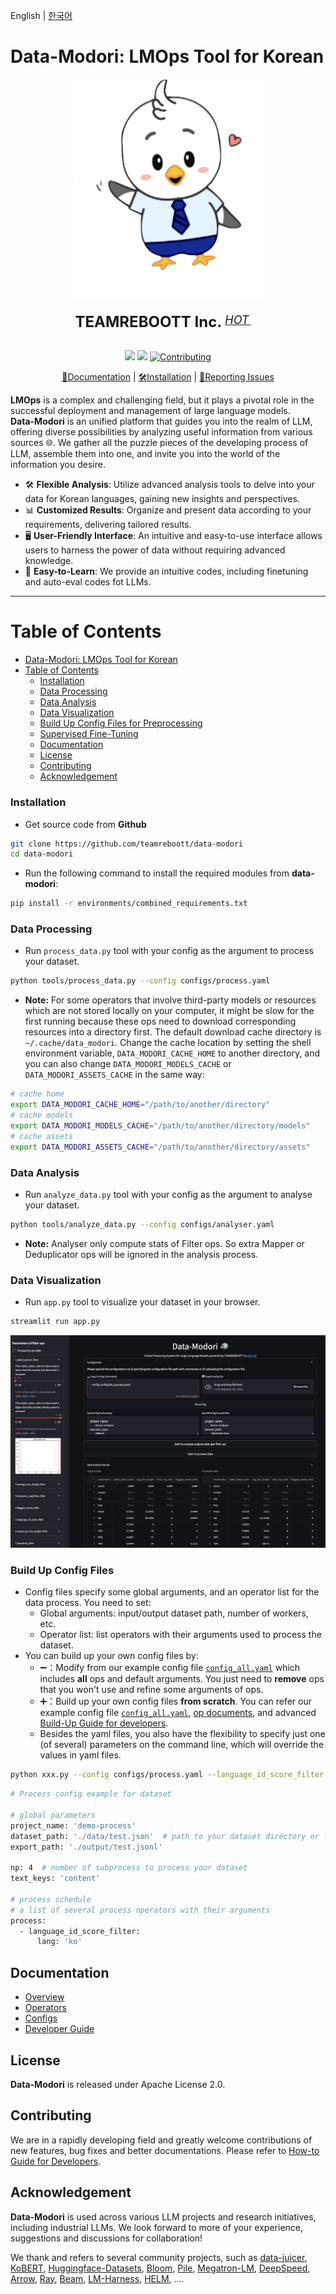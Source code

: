 English | [한국어](README_ko.md)

# Data-Modori: LMOps Tool for Korean

<div align="center">
  <img src="https://github.com/teamreboott/data-modori/blob/main/docs/imgs/buri_heart.png?raw=true" width="300"/>
  <div>&nbsp;</div>
  <div align="center">
    <b><font size="5">TEAMREBOOTT Inc. </font></b>
    <sup>
      <a href="https://reboott.ai">
        <i><font size="4">HOT</font></i>
      </a>
    </sup>
    &nbsp;&nbsp;&nbsp;&nbsp;
  </div>
  <div>&nbsp;</div>


![](https://img.shields.io/badge/license-Apache--2.0-ff655b.svg)
![](https://img.shields.io/badge/language-Python-b44dff.svg)
[![Contributing](https://img.shields.io/badge/Contribution-welcome-5bc4ff.svg)](docs/DeveloperGuide.md)

[📘Documentation](#documentation) |
[🛠️Installation](#installation) |
[🤔Reporting Issues](https://github.com/teamreboott/data-modori/issues/new/choose)

</div>

**LMOps** is a complex and challenging field, but it plays a pivotal role in the successful deployment and management of large language models.  
**Data-Modori** is an unified platform that guides you into the realm of LLM, offering diverse possibilities by analyzing useful information from various sources 🌐. 
We gather all the puzzle pieces of the developing process of LLM, assemble them into one, and invite you into the world of the information you desire.

- 🛠️ **Flexible Analysis**: Utilize advanced analysis tools to delve into your data for Korean languages, gaining new insights and perspectives.
- 📊 **Customized Results**: Organize and present data according to your requirements, delivering tailored results.
- 🖥️ **User-Friendly Interface**: An intuitive and easy-to-use interface allows users to harness the power of data without requiring advanced knowledge.
- 🤖 **Easy-to-Learn**: We provide an intuitive codes, including finetuning and auto-eval codes fot LLMs.

----

Table of Contents
=================
- [Data-Modori: LMOps Tool for Korean](#data-modori-lmops-tool-for-korean)
- [Table of Contents](#table-of-contents)
  - [Installation](#installation)
  - [Data Processing](#data-processing)
  - [Data Analysis](#data-analysis)
  - [Data Visualization](#data-visualization)
  - [Build Up Config Files for Preprocessing](#build-up-config-files)
  - [Supervised Fine-Tuning](tools/finetuning/README.md)
  - [Documentation](#documentation)
  - [License](#license)
  - [Contributing](#contributing)
  - [Acknowledgement](#acknowledgement)

### Installation

- Get source code from **Github**
```bash
git clone https://github.com/teamreboott/data-modori
cd data-modori
```

- Run the following command to install the required modules from **data-modori**:
```bash
pip install -r environments/combined_requirements.txt
```

### Data Processing

- Run `process_data.py` tool with your config as the argument to process your dataset.

```bash
python tools/process_data.py --config configs/process.yaml
```

- **Note:** For some operators that involve third-party models or resources which are not stored locally on your computer, it might be slow for the first running because these ops need to download corresponding resources into a directory first.
The default download cache directory is `~/.cache/data_modori`. Change the cache location by setting the shell environment variable, `DATA_MODORI_CACHE_HOME` to another directory, and you can also change `DATA_MODORI_MODELS_CACHE` or `DATA_MODORI_ASSETS_CACHE` in the same way:

```bash
# cache home
export DATA_MODORI_CACHE_HOME="/path/to/another/directory"
# cache models
export DATA_MODORI_MODELS_CACHE="/path/to/another/directory/models"
# cache assets
export DATA_MODORI_ASSETS_CACHE="/path/to/another/directory/assets"
```

### Data Analysis

- Run `analyze_data.py` tool with your config as the argument to analyse your dataset.

```bash
python tools/analyze_data.py --config configs/analyser.yaml
```

- **Note:** Analyser only compute stats of Filter ops. So extra Mapper or Deduplicator ops will be ignored in the analysis process.

### Data Visualization

- Run `app.py` tool to visualize your dataset in your browser.

```bash
streamlit run app.py
```

![Example of App](docs/imgs/streamlit_ex.png "Streamlit App")


### Build Up Config Files

- Config files specify some global arguments, and an operator list for the
  data process. You need to set:
  - Global arguments: input/output dataset path, number of workers, etc.
  - Operator list: list operators with their arguments used to process the dataset.
- You can build up your own config files by:
  - ➖：Modify from our example config file [`config_all.yaml`](configs/config_all.yaml) which includes **all** ops and default
    arguments. You just need to **remove** ops that you won't use and refine
    some arguments of ops.
  - ➕：Build up your own config files **from scratch**. You can refer our
    example config file [`config_all.yaml`](configs/config_all.yaml), [op documents](docs/Operators.md), and advanced [Build-Up Guide for developers](docs/DeveloperGuide.md#build-your-own-configs).
  - Besides the yaml files, you also have the flexibility to specify just
    one (of several) parameters on the command line, which will override
    the values in yaml files.
    
```bash
python xxx.py --config configs/process.yaml --language_id_score_filter.lang=ko 
```

```bash
# Process config example for dataset

# global parameters
project_name: 'demo-process'
dataset_path: './data/test.json'  # path to your dataset directory or file
export_path: './output/test.jsonl'

np: 4  # number of subprocess to process your dataset
text_keys: 'content'

# process schedule
# a list of several process operators with their arguments
process:
  - language_id_score_filter:
      lang: 'ko'
```

## Documentation

- [Overview](README.md)
- [Operators](docs/Operators.md)
- [Configs](configs/README.md)
- [Developer Guide](docs/DeveloperGuide.md)

## License
**Data-Modori** is released under Apache License 2.0.

## Contributing
We are in a rapidly developing field and greatly welcome contributions of new 
features, bug fixes and better documentations. Please refer to [How-to Guide for Developers](docs/DeveloperGuide.md).

## Acknowledgement
**Data-Modori** is used across various LLM projects and research initiatives,
including industrial LLMs.
We look forward to more of your experience, suggestions and discussions for collaboration!

We thank and refers to several community projects, such as 
[data-juicer](https://github.com/alibaba/data-juicer), [KoBERT](https://github.com/SKTBrain/KoBERT/tree/master), [Huggingface-Datasets](https://github.com/huggingface/datasets), [Bloom](https://huggingface.co/bigscience/bloom), [Pile](https://huggingface.co/datasets/EleutherAI/pile), [Megatron-LM](https://github.com/NVIDIA/Megatron-LM), [DeepSpeed](https://www.deepspeed.ai/), [Arrow](https://github.com/apache/arrow), [Ray](https://github.com/ray-project/ray), [Beam](https://github.com/apache/beam),  [LM-Harness](https://github.com/EleutherAI/lm-evaluation-harness), [HELM](https://github.com/stanford-crfm/helm), ....


